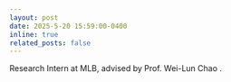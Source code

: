 ```yaml
---
layout: post
date: 2025-5-20 15:59:00-0400
inline: true
related_posts: false
---
```


Research Intern at MLB, advised by Prof. Wei-Lun Chao
.
